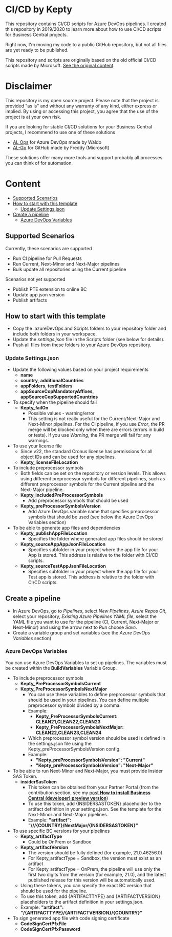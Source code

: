 # CI/CD by Kepty

This repository contains CI/CD scripts for Azure DevOps pipelines. I created this repository in 2019/2020 to learn more about how to use CI/CD scripts for Business Central projects.

Right now, I'm moving my code to a public GitHub repository, but not all files are yet ready to be published.

This repository and scripts are originally based on the old official CI/CD scripts made by Microsoft. [See the original content](https://github.com/microsoft/AL-Go/blob/main/Scenarios/old/CI_CD_Workshop.md#workshop-repositories).

# Disclaimer

This repository is my open source project. Please note that the project is provided "as is" and without any warranty of any kind, either express or implied. By using or accessing this project, you agree that the use of the project is at your own risk.

If you are looking for stable CI/CD solutions for your Business Central projects, I recommend to use one of these solutions

- [AL Ops](https://marketplace.visualstudio.com/items?itemName=Hodor.hodor-alops) for Azure DevOps made by Waldo
- [AL-Go](https://learn.microsoft.com/en-us/dynamics365/business-central/dev-itpro/al-go/algo-overview) for GitHub made by Freddy (Microsoft)

These solutions offer many more tools and support probably all processes you can think of for automation.

# Content

- [Supported Scenarios](#supported-scenarios)
- [How to start with this template](#how-to-start-with-this-template)
    - [Update Settings.json](#update-settingsjson)
- [Create a pipeline](#create-a-pipeline)
    - [Azure DevOps Variables](#azure-devops-variables)

## Supported Scenarios

Currently, these scenarios are supported
- Run CI pipeline for Pull Requests
- Run Current, Next-Minor and Next-Major pipelines 
- Bulk update all repositories using the Current pipeline

Scenarios not yet supported
- Publish PTE extension to online BC
- Update app.json version
- Publish artifacts

## How to start with this template

- Copy the .azureDevOps and Scripts folders to your repository folder and include both folders in your workspace.
- Update the *settings.json* file in the Scripts folder (see below for details).
- Push all files from these folders to your Azure DevOps repository.

### Update Settings.json

- Update the following values based on your project requirements
    - **name**
    - **country**, **additionalCountries**
    - **appFolders**, **testFolders**
    - **appSourceCopMandatoryAffixes**, **appSourceCopSupportedCountries**
- To specify when the pipeline should fail
    - **Kepty_failOn**
        - Possible values - warning/error
        - This setting is not really useful for the Current/Next-Major and Next-Minor pipelines. For the CI pipeline, if you use *Error*, the PR merge will be blocked only when there are errors (errors in build or tests). If you use *Warning*, the PR merge will fail for any warnings.
- To use your license file
    - Since v22, the standard Cronus license has permissions for all object IDs and can be used for any pipelines.
    - **Kepty_licenseFileLocation**
- To include preprocessor symbols
    - Both fields can be set on the repository or version levels. This allows using different preprocessor symbols for different pipelines, such as different preprocessor symbols for the Current pipeline and the Next-Major pipeline.
    - **Kepty_includedPreProcessorSymbols**
        - Add preprocessor symbols that should be used
    - **Kepty_preProcessorSymbolsVersion**
        - Add Azure DevOps variable name that specifies preprocessor symbols that should be used (see below the Azure DevOps Variables section)
- To be able to generate app files and dependencies
    - **Kepty_publishAppFileLocation**
        - Specifies the folder where generated app files should be stored
    - **Kepty_sourceAppAppJsonFileLocation**
        - Specifies subfolder in your project where the app file for your App is stored. This address is relative to the folder with CI/CD scripts.
    - **Kepty_sourceTestAppJsonFileLocation**
        - Specifies subfolder in your project where the app file for your Test app is stored. This address is relative to the folder with CI/CD scripts.

## Create a pipeline

- In Azure DevOps, go to *Pipelines*, select *New Pipelines*, *Azure Repos Git*, select your repository, *Existing Azure Pipelines YAML file*, select the YAML file you want to use for the pipeline (CI, Current, Next-Major or Next-Minor) and using the arrow next to *Run* choose *Save*.
- Create a variable group and set variables (see the *Azure DevOps Variables* section)

### Azure DevOps Variables

You can use Azure DevOps Variables to set up pipelines. The variables must be created within the **BuildVariables** Variable Group.

- To include preprocessor symbols
    - **Kepty_PreProcessorSymbolsCurrent**
    - **Kepty_PreProcessorSymbolsNextMajor**
        - You can use these variables to define preprocessor symbols that should be used in your pipelines. You can define multiple preprocessor symbols divided by a comma.
        - Example: 
            - **Kepty_PreProcessorSymbolsCurrent: CLEAN21,CLEAN22,CLEAN23**
            - **Kepty_PreProcessorSymbolsNextMajor: CLEAN22,CLEAN23,CLEAN24**
        - Which preprocessor symbol version should be used is defined in the settings.json file using the Kepty_preProcessorSymbolsVersion config.
        - Example:
            - **"Kepty_preProcessorSymbolsVersion": "Current"**
            - **"Kepty_preProcessorSymbolsVersion": "Next-Major"**
- To be able to run Next-Minor and Next-Major, you must provide Insider SAS Token.
    - **insiderSasToken**
        - This token can be obtained from your Partner Portal (from the contribution section, see my [post **How to install Business Central (developer) preview version**](https://kepty.cz/2021/06/18/how-to-install-business-central-developer-preview-version/))
        - To use this token, add {INSIDERSASTOKEN} placeholder to the artifact definition in your settings.json. See the template for the Next-Minor and Next-Major pipelines.
        - Example: **"artifact": "///{COUNTRY}/NextMajor/{INSIDERSASTOKEN}"**
- To use specific BC versions for your pipelines
    - **Kepty_artifactType**
        - Could be OnPrem or Sandbox
    - **Kepty_artifactVersion**
        - The version should be fully defined (for example, 21.0.46256.0)
        - For Kepty_artifactType = Sandbox, the version must exist as an artifact
        - For Kepty_artifactType = OnPrem, the pipeline will use only the first two digits from the version (for example, 21.0), and the latest published release for this version will be automatically used.
    - Using these tokens, you can specify the exact BC version that should be used for the pipeline.
    - To use this token, add {ARTIFACTTYPE} and {ARTIFACTVERSION} placeholders to the artifact definition in your settings.json.
    - Example: **"artifact": "/{ARTIFACTTYPE}/{ARTIFACTVERSION}/{COUNTRY}"**
- To sign generated app file with code signing certificate
    - **CodeSignCertPfxFile**
    - **CodeSignCertPfxPassword**
